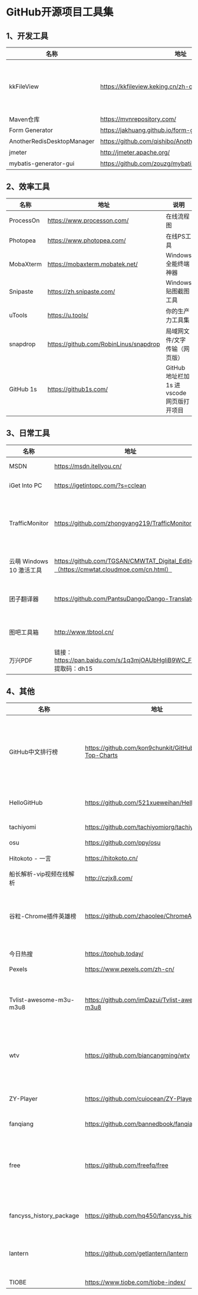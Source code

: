 # GitHub开源项目工具集

[GitHub趋势榜]: https://github.com/trending

## 1、开发工具

| 名称                       | 地址                                                  | 说明                                                         |
| -------------------------- | ----------------------------------------------------- | ------------------------------------------------------------ |
| kkFileView                 | https://kkfileview.keking.cn/zh-cn/index.html         | kkFileView为文件文档在线预览解决方案，该项目使用流行的spring boot搭建，易上手和部署，基本支持主流办公文档的在线预览，如doc,docx,xls,xlsx,ppt,pptx,pdf,txt,zip,rar,图片,视频,音频等等 |
| Maven仓库                  | https://mvnrepository.com/                            | Maven仓库                                                    |
| Form Generator             | https://jakhuang.github.io/form-generator/#/          | Element UI表单生成器（Vue2.x）                               |
| AnotherRedisDesktopManager | https://github.com/qishibo/AnotherRedisDesktopManager | Redis可视化管理工具                                          |
| jmeter                     | http://jmeter.apache.org/                             | 接口压测工具                                                 |
| mybatis-generator-gui      | https://github.com/zouzg/mybatis-generator-gui        | Mybatis一键生成工具                                          |

## 2、效率工具

| 名称      | 地址                                   | 说明                                     |
| --------- | -------------------------------------- | ---------------------------------------- |
| ProcessOn | https://www.processon.com/             | 在线流程图                               |
| Photopea  | https://www.photopea.com/              | 在线PS工具                               |
| MobaXterm | https://mobaxterm.mobatek.net/         | Windows全能终端神器                      |
| Snipaste  | https://zh.snipaste.com/               | Windows贴图截图工具                      |
| uTools    | https://u.tools/                       | 你的生产力工具集                         |
| snapdrop  | https://github.com/RobinLinus/snapdrop | 局域网文件/文字传输（网页版）            |
| GitHub 1s | https://github1s.com/                  | GitHub 地址栏加1s 进vscode网页版打开项目 |

## 3、日常工具

| 名称                     | 地址                                                         | 说明                                                         |
| ------------------------ | ------------------------------------------------------------ | ------------------------------------------------------------ |
| MSDN                     | https://msdn.itellyou.cn/                                    | Windows,Office等原版镜像下载                                 |
| iGet Into PC             | https://igetintopc.com/?s=cclean                             | PC付费软件免费下载                                           |
| TrafficMonitor           | https://github.com/zhongyang219/TrafficMonitor               | 显示当前网速、CPU及内存利用率的桌面悬浮窗软件，并支持任务栏显示，更换皮肤。 |
| 云萌 Windows 10 激活工具 | https://github.com/TGSAN/CMWTAT_Digital_Edition（https://cmwtat.cloudmoe.com/cn.html） | Win10 数字权利（数字许可证）激活工具                         |
| 团子翻译器               | https://github.com/PantsuDango/Dango-Translator              | 团子翻译器 —— 个人兴趣制作的一款基于OCR技术的翻译器          |
| 图吧工具箱               | http://www.tbtool.cn/                                        | 图吧工具箱 - 最纯净的硬件工具箱                              |
| 万兴PDF                  | 链接：https://pan.baidu.com/s/1q3mjOAUbHgliB9WC_FSnhA  提取码：dh15 |                                                              |

## 4、其他

| 名称                     | 地址                                                     | 说明                                                         |
| ------------------------ | -------------------------------------------------------- | ------------------------------------------------------------ |
| GitHub中文排行榜         | https://github.com/kon9chunkit/GitHub-Chinese-Top-Charts | 🇨🇳 GitHub中文排行榜，帮助你发现高分优秀中文项目、更高效地吸收国人的优秀经验成果；榜单每周更新一次，敬请关注！ |
| HelloGitHub              | https://github.com/521xueweihan/HelloGitHub              | 分享 GitHub 上有趣、入门级的开源项目                         |
| tachiyomi                | https://github.com/tachiyomiorg/tachiyomi                | 免费的漫画阅读器                                             |
| osu                      | https://github.com/ppy/osu                               | 全平台音乐游戏                                               |
| Hitokoto - 一言          | https://hitokoto.cn/                                     | 每次进入，随机一条"名言警句"                                 |
| 船长解析-vip视频在线解析 | http://czjx8.com/                                        | vip视频在线解析                                              |
| 谷粒-Chrome插件英雄榜    | https://github.com/zhaoolee/ChromeAppHeroes              | 为优秀的Chrome插件写一本中文说明书, 让Chrome插件英雄们造福人类~ |
| 今日热搜                 | https://tophub.today/                                    | 汇聚众多平台的热搜榜单                                       |
| Pexels                   | https://www.pexels.com/zh-cn/                            | 高清素材图片                                                 |
| Tvlist-awesome-m3u-m3u8  | https://github.com/imDazui/Tvlist-awesome-m3u-m3u8       | 直播源相关资源汇总 📺 💯 IPTV、M3U —— 勤洗手、戴口罩，祝愿所有人百毒不侵 |
| wtv                      | https://github.com/biancangming/wtv                      | 解决电脑、手机看电视直播的苦恼，收集各种直播源，电视直播网站 |
| ZY-Player                | https://github.com/cuiocean/ZY-Player                    | ▶️ 跨平台桌面端视频资源播放器.简洁无广告.免费高颜值. 🎞        |
| fanqiang                 | https://github.com/bannedbook/fanqiang                   | 翻墙-科学上网                                                |
| free                     | https://github.com/freefq/free                           | 翻墙、免费翻墙、免费科学上网、免费节点、免费梯子、免费ss/v2ray/trojan节点、蓝灯、谷歌商店、翻墙梯子 |
| fancyss_history_package  | https://github.com/hq450/fancyss_history_package         | 科学上网插件的离线安装包储存在这里                           |
| lantern                  | https://github.com/getlantern/lantern                    | Lantern官方版本下载 蓝灯 翻墙 代理 科学上网 外网 加速器 梯子 路由 |
| TIOBE                    | https://www.tiobe.com/tiobe-index/                       | 世界语言排行榜                                               |


